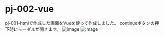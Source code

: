 # pj-002-vue
pj-001-htmlで作成した画面をVueを使って作成しました。
continueボタンの押下時にモーダルが開きます。
![image](https://user-images.githubusercontent.com/64944011/99899511-4287cf00-2ced-11eb-91b7-6971c517090b.png)
![image](https://user-images.githubusercontent.com/64944011/99899513-4582bf80-2ced-11eb-8ca2-1d6f3cbaa329.png)
